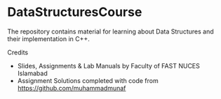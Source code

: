 # DataStructuresCourse

The repository contains material for learning about Data Structures and their implementation in C++.

Credits
- Slides, Assignments & Lab Manuals by Faculty of FAST NUCES Islamabad
- Assignment Solutions completed with code from https://github.com/muhammadmunaf
